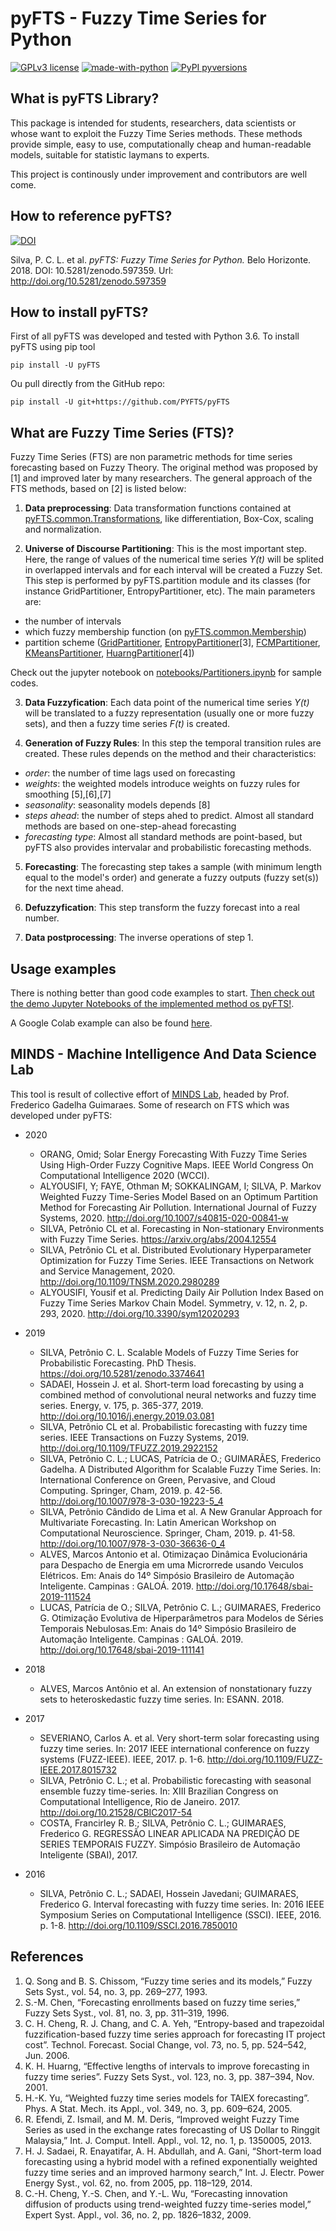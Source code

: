# pyFTS - Fuzzy Time Series for Python

[![GPLv3 license](https://img.shields.io/badge/License-GPLv3-blue.svg)](http://perso.crans.org/besson/LICENSE.html)
[![made-with-python](https://img.shields.io/badge/Made%20with-Python-1f425f.svg)](https://www.python.org/)
[![PyPI pyversions](https://img.shields.io/pypi/pyversions/ansicolortags.svg)](https://pypi.python.org/pypi/pyFTS/)

## What is pyFTS Library?

This package is intended for students, researchers, data scientists or whose want to exploit the Fuzzy Time Series methods. These methods provide simple, easy to use, computationally cheap and human-readable models, suitable for statistic laymans to experts.

This project is continously under improvement and contributors are well come.

## How to reference pyFTS?

[![DOI](https://zenodo.org/badge/DOI/10.5281/zenodo.597359.svg)](https://doi.org/10.5281/zenodo.597359)

 Silva, P. C. L. et al. *pyFTS: Fuzzy Time Series for Python.* Belo Horizonte. 2018. DOI: 10.5281/zenodo.597359. Url: <http://doi.org/10.5281/zenodo.597359>

## How to install pyFTS?

First of all pyFTS was developed and tested with Python 3.6. To install pyFTS using pip tool

```
pip install -U pyFTS
```

Ou pull directly from the GitHub repo:

```
pip install -U git+https://github.com/PYFTS/pyFTS
```

## What are Fuzzy Time Series (FTS)?
Fuzzy Time Series (FTS) are non parametric methods for time series forecasting based on Fuzzy Theory.  The original method was proposed by [1] and improved later by many researchers. The general approach of the FTS methods, based on [2] is listed below:

1. **Data preprocessing**: Data transformation functions contained at [pyFTS.common.Transformations](https://github.com/PYFTS/pyFTS/blob/master/pyFTS/common/Transformations.py), like differentiation, Box-Cox, scaling and normalization.

2. **Universe of Discourse Partitioning**: This is the most important step. Here, the range of values of the numerical time series *Y(t)* will be splited in overlapped intervals and for each interval will be created a Fuzzy Set. This step is performed by pyFTS.partition module and its classes (for instance GridPartitioner, EntropyPartitioner, etc). The main parameters are:
 - the number of intervals
 - which fuzzy membership function (on [pyFTS.common.Membership](https://github.com/PYFTS/pyFTS/blob/master/pyFTS/common/Membership.py))
 - partition scheme ([GridPartitioner](https://github.com/PYFTS/pyFTS/blob/master/pyFTS/partitioners/Grid.py), [EntropyPartitioner](https://github.com/PYFTS/pyFTS/blob/master/pyFTS/partitioners/Entropy.py)[3], [FCMPartitioner](https://github.com/PYFTS/pyFTS/blob/master/pyFTS/partitioners/FCM.py), [KMeansPartitioner](https://github.com/PYFTS/pyFTS/blob/master/pyFTS/partitioners/KMeans.py), [HuarngPartitioner](https://github.com/PYFTS/pyFTS/blob/master/pyFTS/partitioners/Huarng.py)[4])
 
 Check out the jupyter notebook on [notebooks/Partitioners.ipynb](https://github.com/PYFTS/notebooks/blob/master/Partitioners.ipynb) for sample codes.
 
3. **Data Fuzzyfication**: Each data point of the numerical time series *Y(t)* will be translated to a fuzzy representation (usually one or more fuzzy sets), and then a fuzzy time series *F(t)* is created.

4. **Generation of Fuzzy Rules**: In this step the temporal transition rules are created. These rules depends on the method and their characteristics:
- *order*: the number of time lags used on forecasting
- *weights*: the weighted models introduce weights on fuzzy rules for smoothing [5],[6],[7]
- *seasonality*: seasonality models depends [8]
- *steps ahead*: the number of steps ahed to predict. Almost all standard methods are based on one-step-ahead forecasting
- *forecasting type*: Almost all standard methods are point-based, but pyFTS also provides intervalar and probabilistic forecasting methods.

5. **Forecasting**: The forecasting step takes a sample (with minimum length equal to the model's order) and generate a fuzzy outputs (fuzzy set(s)) for the next time ahead. 

6. **Defuzzyfication**: This step transform the fuzzy forecast into a real number.

7. **Data postprocessing**: The inverse operations of step 1.

## Usage examples

There is nothing better than good code examples to start. [Then check out the demo Jupyter Notebooks of the implemented method os pyFTS!](https://github.com/PYFTS/notebooks).

A Google Colab example can also be found [here](https://drive.google.com/file/d/1zRBCHXOawwgmzjEoKBgmvBqkIrKxuaz9/view?usp=sharing).

## MINDS - Machine Intelligence And Data Science Lab

This tool is result of collective effort of [MINDS Lab](http://www.minds.eng.ufmg.br/), headed by Prof. Frederico Gadelha Guimaraes. Some of research on FTS which was developed under pyFTS:

- 2020
  - ORANG, Omid; Solar Energy Forecasting With Fuzzy Time Series Using High-Order Fuzzy Cognitive Maps. IEEE World Congress On Computational Intelligence 2020 (WCCI).
  - ALYOUSIFI, Y; FAYE, Othman M; SOKKALINGAM, I; SILVA, P. Markov Weighted Fuzzy Time-Series Model Based on an Optimum Partition Method for Forecasting Air Pollution. International Journal of Fuzzy Systems, 2020. http://doi.org/10.1007/s40815-020-00841-w     
  - SILVA, Petrônio CL et al. Forecasting in Non-stationary Environments with Fuzzy Time Series. https://arxiv.org/abs/2004.12554
  - SILVA, Petrônio CL et al. Distributed Evolutionary Hyperparameter Optimization for Fuzzy Time Series. IEEE Transactions on Network and Service Management, 2020. http://doi.org/10.1109/TNSM.2020.2980289
  - ALYOUSIFI, Yousif et al. Predicting Daily Air Pollution Index Based on Fuzzy Time Series Markov Chain Model. Symmetry, v. 12, n. 2, p. 293, 2020. http://doi.org/10.3390/sym12020293

- 2019
  - SILVA, Petrônio C. L. Scalable Models of Fuzzy Time Series for Probabilistic Forecasting. PhD Thesis. https://doi.org/10.5281/zenodo.3374641
  - SADAEI, Hossein J. et al. Short-term load forecasting by using a combined method of convolutional neural networks and fuzzy time series. Energy, v. 175, p. 365-377, 2019. http://doi.org/10.1016/j.energy.2019.03.081
  - SILVA, Petrônio CL et al. Probabilistic forecasting with fuzzy time series. IEEE Transactions on Fuzzy Systems, 2019.  http://doi.org/10.1109/TFUZZ.2019.2922152
  - SILVA, Petrônio C. L.; LUCAS, Patrícia de O.; GUIMARÃES, Frederico Gadelha. A Distributed Algorithm for Scalable Fuzzy Time Series. In: International Conference on Green, Pervasive, and Cloud Computing. Springer, Cham, 2019. p. 42-56. http://doi.org/10.1007/978-3-030-19223-5_4 
  - SILVA, Petrônio Cândido de Lima et al. A New Granular Approach for Multivariate Forecasting. In: Latin American Workshop on Computational Neuroscience. Springer, Cham, 2019. p. 41-58. http://doi.org/10.1007/978-3-030-36636-0_4 
  - ALVES, Marcos Antonio et al. Otimizaçao Dinâmica Evolucionária para Despacho de Energia em uma Microrrede usando Veıculos Elétricos. Em: Anais do 14º Simpósio Brasileiro de Automação Inteligente. Campinas : GALOÁ. 2019. http://doi.org/10.17648/sbai-2019-111524
  - LUCAS, Patrícia de O.; SILVA, Petrônio C. L.; GUIMARAES, Frederico G. Otimização Evolutiva de Hiperparâmetros para Modelos de Séries Temporais Nebulosas.Em: Anais do 14º Simpósio Brasileiro de Automação Inteligente. Campinas : GALOÁ. 2019. http://doi.org/10.17648/sbai-2019-111141

- 2018
  - ALVES, Marcos Antônio et al. An extension of nonstationary fuzzy sets to heteroskedastic fuzzy time series. In: ESANN. 2018.

- 2017
  - SEVERIANO, Carlos A. et al. Very short-term solar forecasting using fuzzy time series. In: 2017 IEEE international conference on fuzzy systems (FUZZ-IEEE). IEEE, 2017. p. 1-6. http://doi.org/10.1109/FUZZ-IEEE.2017.8015732
  - SILVA, Petrônio C. L.; et al. Probabilistic forecasting with seasonal ensemble fuzzy time-series. In: XIII Brazilian Congress on Computational Intelligence, Rio de Janeiro. 2017. http://doi.org/10.21528/CBIC2017-54
  - COSTA, Francirley R. B.; SILVA, Petrônio C. L.; GUIMARAES, Frederico G. REGRESSÃO LINEAR APLICADA NA PREDIÇÃO DE SERIES TEMPORAIS FUZZY. Simpósio Brasileiro de Automação Inteligente (SBAI), 2017.

- 2016
  - SILVA, Petrônio C. L.; SADAEI, Hossein Javedani; GUIMARAES, Frederico G. Interval forecasting with fuzzy time series. In: 2016 IEEE Symposium Series on Computational Intelligence (SSCI). IEEE, 2016. p. 1-8. http://doi.org/10.1109/SSCI.2016.7850010
 

## References

1. Q. Song and B. S. Chissom, “Fuzzy time series and its models,” Fuzzy Sets Syst., vol. 54, no. 3, pp. 269–277, 1993.
2. S.-M. Chen, “Forecasting enrollments based on fuzzy time series,” Fuzzy Sets Syst., vol. 81, no. 3, pp. 311–319, 1996.
3. C. H. Cheng, R. J. Chang, and C. A. Yeh, “Entropy-based and trapezoidal fuzzification-based fuzzy time series approach for forecasting IT project cost”. Technol. Forecast. Social Change, vol. 73, no. 5, pp. 524–542, Jun. 2006.
4. K. H. Huarng, “Effective lengths of intervals to improve forecasting in fuzzy time series”. Fuzzy Sets Syst., vol. 123, no. 3, pp. 387–394, Nov. 2001.
5. H.-K. Yu, “Weighted fuzzy time series models for TAIEX forecasting”. Phys. A Stat. Mech. its Appl., vol. 349, no. 3, pp. 609–624, 2005.
6. R. Efendi, Z. Ismail, and M. M. Deris, “Improved weight Fuzzy Time Series as used in the exchange rates forecasting of US Dollar to Ringgit Malaysia,” Int. J. Comput. Intell. Appl., vol. 12, no. 1, p. 1350005, 2013.
7. H. J. Sadaei, R. Enayatifar, A. H. Abdullah, and A. Gani, “Short-term load forecasting using a hybrid model with a refined exponentially weighted fuzzy time series and an improved harmony search,” Int. J. Electr. Power Energy Syst., vol. 62, no. from 2005, pp. 118–129, 2014.
8. C.-H. Cheng, Y.-S. Chen, and Y.-L. Wu, “Forecasting innovation diffusion of products using trend-weighted fuzzy time-series model,” Expert Syst. Appl., vol. 36, no. 2, pp. 1826–1832, 2009.
